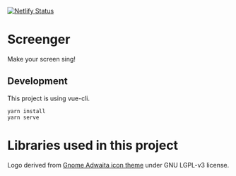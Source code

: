 [![Netlify Status](https://api.netlify.com/api/v1/badges/e3b6223f-65f4-4de2-a70a-72ffbac3dc68/deploy-status)](https://app.netlify.com/sites/screenger/deploys)

# Screenger

Make your screen sing!

## Development

This project is using vue-cli.

```
yarn install
yarn serve
```

# Libraries used in this project

Logo derived from [Gnome Adwaita icon theme](https://github.com/GNOME/adwaita-icon-theme) under GNU LGPL-v3 license.

